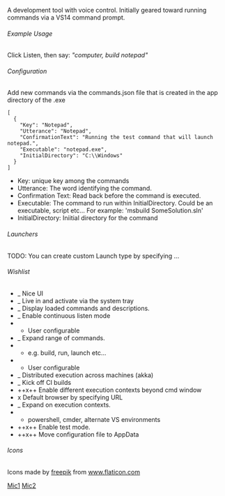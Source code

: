 A development tool with voice control. Initially geared toward running commands via a VS14 command prompt.

###### Example Usage
Click Listen, then say: *"computer, build notepad"*

###### Configuration
Add new commands via the commands.json file that is created in the app directory of the .exe

```
[
  {
    "Key": "Notepad",
    "Utterance": "Notepad",
    "ConfirmationText": "Running the test command that will launch notepad.",
    "Executable": "notepad.exe",
    "InitialDirectory": "C:\\Windows"
  }
]

```

- Key: unique key among the commands
- Utterance: The word identifying the command.
- Confirmation Text: Read back before the command is executed.
- Executable: The command to run within InitialDirectory. Could be an executable, script etc... For example: 'msbuild SomeSolution.sln'
- InitialDirectory: Iniitial directory for the command

###### Launchers
TODO: You can create custom Launch type by specifying ...



###### Wishlist


- _ Nice UI
- _ Live in and activate via the system tray
- _ Display loaded commands and descriptions.
- _ Enable continuous listen mode
- - User configurable
- _ Expand range of commands. 
- - e.g. build, run, launch etc...
- - User configurable
- _ Distributed execution across machines (akka)
- _ Kick off CI builds
- ++x++ Enable different execution contexts beyond cmd window
- x Default browser by specifying URL
- _ Expand on execution contexts.
-   - powershell, cmder, alternate VS environments
- ++x++ Enable test mode.
- ++x++ Move configuration file to AppData

###### Icons

Icons made by [freepik](http://www.flaticon.com/authors/freepik) from www.flaticon.com 

[Mic1](http://www.flaticon.com/free-icon/microphone_189821#term=voice&page;=1&position;=87)
[Mic2](http://www.flaticon.com/free-icon/microphone_176567#term=voice&page;=3&position;=58)



